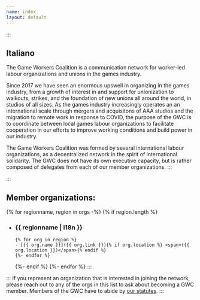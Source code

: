 ```yaml
---
name: index
layout: default
---
```


::: <!--+ #description .text-block -->

## Italiano

The Game Workers Coalition is a communication network for worker-led labour organizations and unions in the games industry.

Since 2017 we have seen an enormous upswell in organizing in the games industry, from a growth of interest in and support for unionization to walkouts, strikes, and the foundation of new unions all around the world, in studios of all sizes. As the games industry increasingly operates an an international scale through mergers and acquisitons of AAA studios and the migration to remote work in response to COVID, the purpose of the GWC is to coordinate between local games labour organizations to facilitate cooperation in our efforts to improve working conditions and build power in our industry.

The Game Workers Coalition was formed by several international labour organizations, as a decentralized network in the spirit of international solidarity. The GWC does not have its own executive capacity, but is rather composed of delegates from each of our member organizations.
:::

::: <!--+ #orgs-list -->

## Member organizations:

{% for regionname, region in orgs -%}
{% if region.length %}

- ### {{ regionname | i18n }} <!--+ .region-name -->
      {% for org in region %}
      - [{{ org.name }}]({{ org.link }}){% if org.location %} <span>({{ org.location }})</span>{% endif %}
      {%- endfor %}
  {%- endif %}
  {%- endfor %}
  :::

::: <!--+ #bottom-text .text-block -->
If you represent an organization that is interested in joining the network, please reach out to any of the orgs in this list to ask about becoming a GWC member. Members of the GWC have to abide by [our statutes](/statutes).
:::
